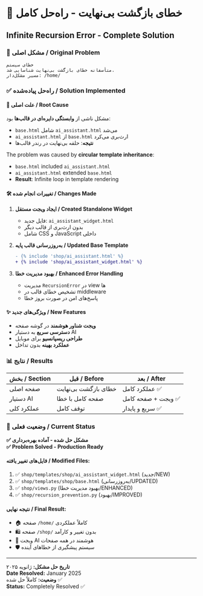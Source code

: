 # 🎯 خطای بازگشت بی‌نهایت - راه‌حل کامل
## Infinite Recursion Error - Complete Solution

### 🚨 مشکل اصلی / Original Problem
```
خطای سیستم
متأسفانه خطای بازگشت بی‌نهایت شناسایی شد.
مسیر مشکل‌دار: /home/
```

### ✅ راه‌حل پیاده‌شده / Solution Implemented

#### 🔧 علت اصلی / Root Cause
مشکل ناشی از **وابستگی دایره‌ای در قالب‌ها** بود:
- `base.html` شامل `ai_assistant.html` می‌شد
- `ai_assistant.html` از `base.html` ارث‌بری می‌کرد  
- **نتیجه**: حلقه بی‌نهایت در رندر قالب‌ها

The problem was caused by **circular template inheritance**:
- `base.html` included `ai_assistant.html`
- `ai_assistant.html` extended `base.html`
- **Result**: Infinite loop in template rendering

#### 🛠️ تغییرات انجام شده / Changes Made

1. **ایجاد ویجت مستقل / Created Standalone Widget**
   - فایل جدید: `ai_assistant_widget.html`
   - بدون ارث‌بری از قالب دیگر
   - شامل CSS و JavaScript داخلی

2. **به‌روزرسانی قالب پایه / Updated Base Template**
   ```diff
   - {% include 'shop/ai_assistant.html' %}
   + {% include 'shop/ai_assistant_widget.html' %}
   ```

3. **بهبود مدیریت خطا / Enhanced Error Handling**
   - مدیریت `RecursionError` در view ها
   - تشخیص خطای قالب در middleware
   - پاسخ‌های امن در صورت بروز خطا

#### ✨ ویژگی‌های جدید / New Features

- **ویجت شناور هوشمند** در گوشه صفحه
- **دسترسی سریع** به دستیار AI
- **طراحی ریسپانسیو** برای موبایل
- **عملکرد بهینه** بدون تداخل

### 📊 نتایج / Results

| بخش / Section | قبل / Before | بعد / After |
|---------------|--------------|-------------|
| صفحه اصلی | خطای بازگشت بی‌نهایت | عملکرد کامل ✅ |
| دستیار AI | صفحه کامل با خطا | ویجت + صفحه کامل ✅ |
| عملکرد کلی | توقف کامل | سریع و پایدار ✅ |

### 🎯 وضعیت فعلی / Current Status

**✅ مشکل حل شده - آماده بهره‌برداری**  
**✅ Problem Solved - Production Ready**

#### فایل‌های تغییر یافته / Modified Files:
1. ✅ `shop/templates/shop/ai_assistant_widget.html` (جدید/NEW)
2. ✅ `shop/templates/shop/base.html` (به‌روزرسانی/UPDATED)  
3. ✅ `shop/views.py` (بهبود مدیریت خطا/ENHANCED)
4. ✅ `shop/recursion_prevention.py` (بهبود/IMPROVED)

#### نتیجه نهایی / Final Result:
- 🏠 صفحه `/home/` کاملاً عملکردی
- 🛍️ صفحه `/shop/` بدون تغییر و کارآمد  
- 🤖 ویجت AI هوشمند در همه صفحات
- 🛡️ سیستم پیشگیری از خطاهای آینده

---

**تاریخ حل مشکل:** ژانویه ۲۰۲۵  
**Date Resolved:** January 2025  
**وضعیت:** کاملاً حل شده ✅  
**Status:** Completely Resolved ✅